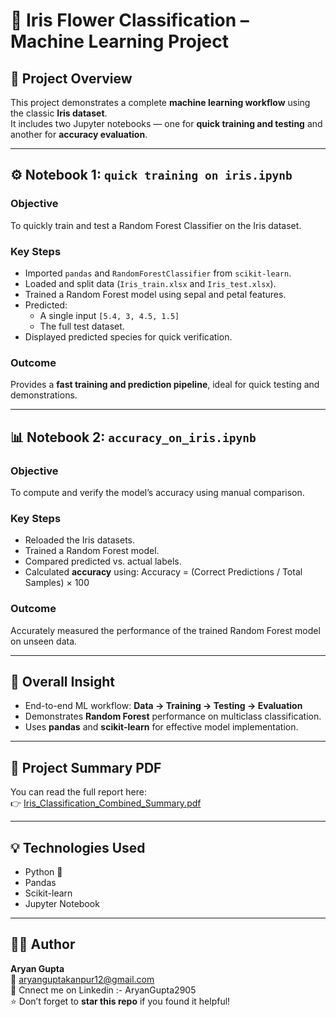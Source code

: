 # 🌸 Iris Flower Classification – Machine Learning Project

## 📘 Project Overview
This project demonstrates a complete **machine learning workflow** using the classic **Iris dataset**.  
It includes two Jupyter notebooks — one for **quick training and testing** and another for **accuracy evaluation**.

---

## ⚙️ Notebook 1: `quick training on iris.ipynb`
### **Objective**
To quickly train and test a Random Forest Classifier on the Iris dataset.

### **Key Steps**
- Imported `pandas` and `RandomForestClassifier` from `scikit-learn`.
- Loaded and split data (`Iris_train.xlsx` and `Iris_test.xlsx`).
- Trained a Random Forest model using sepal and petal features.
- Predicted:
  - A single input `[5.4, 3, 4.5, 1.5]`
  - The full test dataset.
- Displayed predicted species for quick verification.

### **Outcome**
Provides a **fast training and prediction pipeline**, ideal for quick testing and demonstrations.

---

## 📊 Notebook 2: `accuracy_on_iris.ipynb`
### **Objective**
To compute and verify the model’s accuracy using manual comparison.

### **Key Steps**
- Reloaded the Iris datasets.
- Trained a Random Forest model.
- Compared predicted vs. actual labels.
- Calculated **accuracy** using:
  Accuracy = (Correct Predictions / Total Samples) × 100

### **Outcome**
Accurately measured the performance of the trained Random Forest model on unseen data.

---

## 🧠 **Overall Insight**
- End-to-end ML workflow: **Data → Training → Testing → Evaluation**
- Demonstrates **Random Forest** performance on multiclass classification.
- Uses **pandas** and **scikit-learn** for effective model implementation.

---

## 📄 Project Summary PDF
You can read the full report here:  
👉 [Iris_Classification_Combined_Summary.pdf](Iris_Classification_Combined_Summary.pdf)

---

## 💡 Technologies Used
- Python 🐍  
- Pandas  
- Scikit-learn  
- Jupyter Notebook  

---

## 👨‍💻 Author
**Aryan Gupta**  
📧 aryanguptakanpur12@gmail.com  
💼 Cnnect me on Linkedin :- AryanGupta2905  
⭐ Don’t forget to **star this repo** if you found it helpful!
